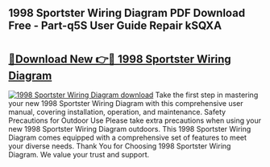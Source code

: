 ## 1998 Sportster Wiring Diagram PDF Download Free - Part-q5S User Guide Repair kSQXA

# <h2><a href="http://dfjzorv.blite.top/?on=1998+Sportster+Wiring+Diagram">🔗Download New 👉🔴 1998 Sportster Wiring Diagram</a></h2>

[![1998 Sportster Wiring Diagram download](https://i.imgur.com/lujVjoI.png)](http://dfjzorv.blite.top/?on=1998+Sportster+Wiring+Diagram)
Take the first step in mastering your new 1998 Sportster Wiring Diagram with this comprehensive user manual, covering installation, operation, and maintenance. Safety Precautions for Outdoor Use Please take extra precautions when using your new 1998 Sportster Wiring Diagram outdoors. This 1998 Sportster Wiring Diagram comes equipped with a comprehensive set of features to meet your diverse needs. Thank You for Choosing 1998 Sportster Wiring Diagram. We value your trust and support.
